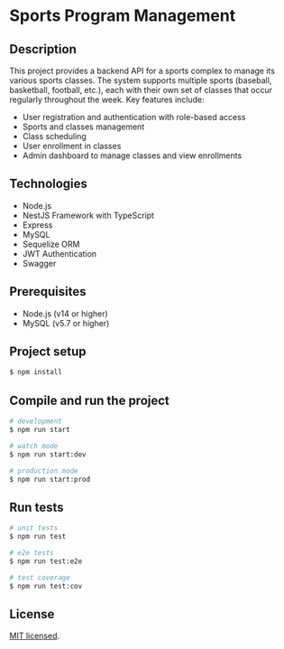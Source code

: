 # Sports Program Management

## Description

This project provides a backend API for a sports complex to manage its various sports classes. The system supports multiple sports (baseball, basketball, football, etc.), each with their own set of classes that occur regularly throughout the week.
Key features include:

- User registration and authentication with role-based access
- Sports and classes management
- Class scheduling
- User enrollment in classes
- Admin dashboard to manage classes and view enrollments

## Technologies

- Node.js
- NestJS Framework with TypeScript
- Express
- MySQL
- Sequelize ORM
- JWT Authentication
- Swagger

## Prerequisites

- Node.js (v14 or higher)
- MySQL (v5.7 or higher)

## Project setup

```bash
$ npm install
```

## Compile and run the project

```bash
# development
$ npm run start

# watch mode
$ npm run start:dev

# production mode
$ npm run start:prod
```

## Run tests

```bash
# unit tests
$ npm run test

# e2e tests
$ npm run test:e2e

# test coverage
$ npm run test:cov
```


## License
[MIT licensed](https://github.com/nestjs/nest/blob/master/LICENSE).
